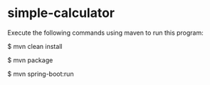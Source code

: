 # simple-calculator

Execute the following commands using maven to run this program:

$ mvn clean install

$ mvn package

$ mvn spring-boot:run


